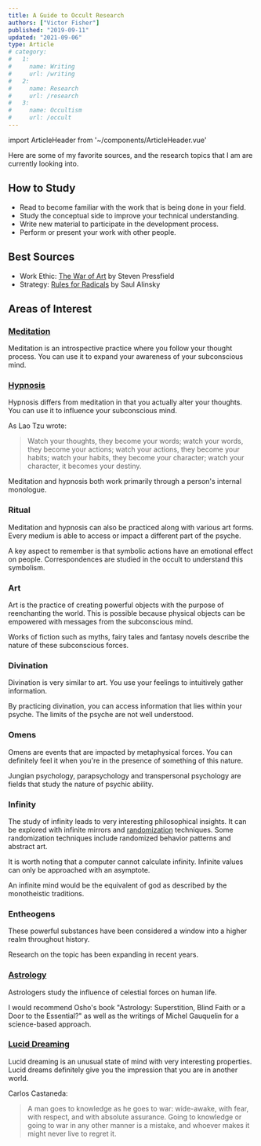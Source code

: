 ```yaml
---
title: A Guide to Occult Research
authors: ["Victor Fisher"]
published: "2019-09-11"
updated: "2021-09-06"
type: Article
# category:
#   1:
#     name: Writing
#     url: /writing
#   2:
#     name: Research
#     url: /research
#   3:
#     name: Occultism
#     url: /occult
---
```


import ArticleHeader from '~/components/ArticleHeader.vue'

<ArticleHeader :articleData="$frontmatter" />

Here are some of my favorite sources, and the research topics that I am are currently looking into.

## How to Study

- Read to become familiar with the work that is being done in your field.
- Study the conceptual side to improve your technical understanding.
- Write new material to participate in the development process.
- Perform or present your work with other people.

## Best Sources

- Work Ethic: [The War of Art](http://www.worldcat.org/oclc/955664049) by Steven Pressfield
- Strategy: [Rules for Radicals](http://www.worldcat.org/oclc/680744744) by Saul Alinsky

<!---
- Art History: [Why Beauty Matters](https://www.youtube.com/watch?v=bHw4MMEnmpc) by Sir Roger Scruton
- Art History: [Beauty and the Restoration of the Sacred](https://www.youtube.com/watch?v=ShjGnEQjoxc) by Sir Roger Scruton
- Spirituality: [The Mysticism of Sound and Music](http://www.worldcat.org/oclc/769033889) by Hazrat Inayat Khan
-->

## Areas of Interest

### [Meditation](http://www.worldcat.org/oclc/773695994)

Meditation is an introspective practice where you follow your thought process. You can use it to expand your awareness of your subconscious mind.

### [Hypnosis](http://www.worldcat.org/oclc/1066694401)

Hypnosis differs from meditation in that you actually alter your thoughts. You can use it to influence your subconscious mind.

As Lao Tzu wrote:
> Watch your thoughts, they become your words;
> watch your words, they become your actions;
> watch your actions, they become your habits;
> watch your habits, they become your character;
> watch your character, it becomes your destiny.

Meditation and hypnosis both work primarily through a person's internal monologue.

### Ritual

Meditation and hypnosis can also be practiced along with various art forms. Every medium is able to access or impact a different part of the psyche.

A key aspect to remember is that symbolic actions have an emotional effect on people. Correspondences are studied in the occult to understand this symbolism.

### Art

Art is the practice of creating powerful objects with the purpose of reenchanting the world. This is possible because physical objects can be empowered with messages from the subconscious mind.

Works of fiction such as myths, fairy tales and fantasy novels describe the nature of these subconscious forces.

### Divination

Divination is very similar to art. You use your feelings to intuitively gather information.

By practicing divination, you can access information that lies within your psyche. The limits of the psyche are not well understood.

### Omens

Omens are events that are impacted by metaphysical forces. You can definitely feel it when you're in the presence of something of this nature.

Jungian psychology, parapsychology and transpersonal psychology are fields that study the nature of psychic ability.

### Infinity

The study of infinity leads to very interesting philosophical insights. It can be explored with infinite mirrors and [randomization](https://www.random.org/) techniques. Some randomization techniques include randomized behavior patterns and abstract art.

It is worth noting that a computer cannot calculate infinity. Infinite values can only be approached with an asymptote.

An infinite mind would be the equivalent of god as described by the monotheistic traditions.

### Entheogens

These powerful substances have been considered a window into a higher realm throughout history.

Research on the topic has been expanding in recent years.

### [Astrology](http://www.worldcat.org/oclc/954128880)

Astrologers study the influence of celestial forces on human life.

I would recommend Osho's book "Astrology: Superstition, Blind Faith or a Door to the Essential?" as well as the writings of Michel Gauquelin for a science-based approach.

### [Lucid Dreaming](http://www.worldcat.org/oclc/993816515)

Lucid dreaming is an unusual state of mind with very interesting properties. Lucid dreams definitely give you the impression that you are in another world.

Carlos Castaneda:
> A man goes to knowledge as he goes to war: wide-awake, with fear, with respect, and with absolute assurance. Going to knowledge or going to war in any other manner is a mistake, and whoever makes it might never live to regret it.
